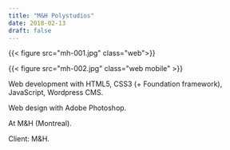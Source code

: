 ```yaml
---
title: "M&H Polystudios"
date: 2018-02-13
draft: false
---
```


{{< figure src="mh-001.jpg" class="web">}}

{{< figure src="mh-002.jpg" class="web mobile" >}}

Web development with HTML5, CSS3 (+ Foundation framework), JavaScript, Wordpress CMS.

Web design with Adobe Photoshop.

At M&H (Montreal).

Client: M&H.